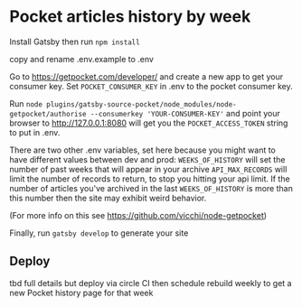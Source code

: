 # Pocket articles history by week

Install Gatsby then run `npm install`

copy and rename .env.example to .env

Go to https://getpocket.com/developer/ and create a new app to get your consumer key.
Set `POCKET_CONSUMER_KEY` in .env to the pocket consumer key.

Run `node plugins/gatsby-source-pocket/node_modules/node-getpocket/authorise --consumerkey 'YOUR-CONSUMER-KEY'` and point your browser to http://127.0.0.1:8080 will get you the `POCKET_ACCESS_TOKEN` string to put in .env.

There are two other .env variables, set here because you might want to have different values between dev and prod:
`WEEKS_OF_HISTORY` will set the number of past weeks that will appear in your archive
`API_MAX_RECORDS` will limit the number of records to return, to stop you hitting your api limit. If the number of articles you've archived in the last `WEEKS_OF_HISTORY` is more than this number then the site may exhibit weird behavior.

(For more info on this see https://github.com/vicchi/node-getpocket)

Finally, run `gatsby develop` to generate your site

## Deploy

tbd full details but deploy via circle CI then schedule rebuild weekly to get a new Pocket history page for that week
